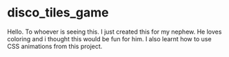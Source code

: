 # disco_tiles_game
Hello. To whoever is seeing this. I just created this for my nephew. He loves coloring and i thought this would be fun for him. I also learnt how to use CSS animations
from this project. 
